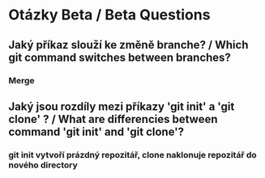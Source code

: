 # Otázky Beta / Beta Questions

## Jaký příkaz slouží ke změně branche? / Which git command switches between branches?
### Merge

## Jaký jsou rozdíly mezi příkazy 'git init' a 'git clone' ? / What are differencies between command 'git init' and 'git clone'?
### git init vytvoří prázdný repozitář, clone naklonuje repozitář do nového directory
